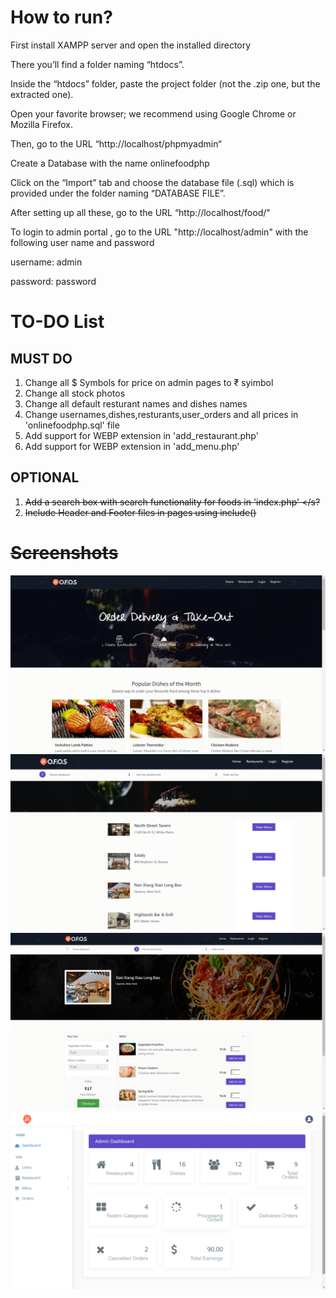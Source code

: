 # How to run?

First install XAMPP server and open the installed directory 

There you’ll find a folder naming “htdocs”.

Inside the “htdocs” folder, paste the project folder (not the .zip one, but the extracted one).

Open your favorite browser; we recommend using Google Chrome or Mozilla Firefox.

Then, go to the URL “http://localhost/phpmyadmin“

Create a Database with the name onlinefoodphp

Click on the “Import” tab and choose the database file (.sql) which is provided under the folder naming “DATABASE FILE”.

After setting up all these, go to the URL “http://localhost/food/"

To login to admin portal , go to the URL "http://localhost/admin" with the following user name and password

username: admin

password: password

# TO-DO List

## MUST DO
1. Change all $ Symbols for price on admin pages to ₹ syimbol
2. Change all stock photos
3. Change all default resturant names and dishes names 
4. Change usernames,dishes,resturants,user_orders and all prices in 'onlinefoodphp.sql' file
5. Add support for WEBP extension in 'add_restaurant.php' 
6. Add support for WEBP extension in 'add_menu.php'

## OPTIONAL
1.  <s>Add a search box with search functionality for foods in 'index.php' </s?
2. Include Header and Footer files in pages using include() 

# Screenshots

![Screenshot](/screenshots/1.png?raw=true "Screenshot")
![Screenshot](/screenshots/2.png?raw=true "Screenshot")
![Screenshot](/screenshots/3.png?raw=true "Screenshot")
![Screenshot](/screenshots/4.png?raw=true "Screenshot")

